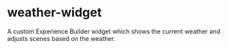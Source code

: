 # weather-widget
A custom Experience Builder widget which shows the current weather and adjusts scenes based on the weather.
